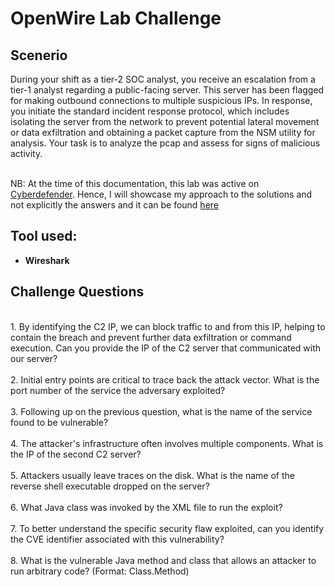 <h1> OpenWire Lab Challenge </h1>

<h2>Scenerio</h2>
During your shift as a tier-2 SOC analyst, you receive an escalation from a tier-1 analyst regarding a public-facing server. This server has been flagged for making outbound connections to multiple suspicious IPs. In response, you initiate the standard incident response protocol, which includes isolating the server from the network to prevent potential lateral movement or data exfiltration and obtaining a packet capture from the NSM utility for analysis. Your task is to analyze the pcap and assess for signs of malicious activity.

<br>NB: At the time of this documentation, this lab was active on [Cyberdefender](https://cyberdefenders.org/blueteam-ctf-challenges/153#tab=details). Hence, I will showcase my approach to the solutions and not explicitly the answers and it can be found [here](https://github.com/custyblak/Network_Forensics_Exercises/blob/main/Cyberdefender/OpenWire%20Challenge/Approach.md)

<h2>Tool used:</h2>

- <b>Wireshark</b>


<h2>Challenge Questions </h2>
  <br />1. By identifying the C2 IP, we can block traffic to and from this IP, helping to contain the breach and prevent further data exfiltration or command execution. Can you provide the IP of the C2 server that communicated with our server?<br />
  <br />2. Initial entry points are critical to trace back the attack vector. What is the port number of the service the adversary exploited?<br />
  <br />3. Following up on the previous question, what is the name of the service found to be vulnerable?<br />
  <br />4. The attacker's infrastructure often involves multiple components. What is the IP of the second C2 server?<br />
  <br />5. Attackers usually leave traces on the disk. What is the name of the reverse shell executable dropped on the server?<br />
  <br />6. What Java class was invoked by the XML file to run the exploit?<br />
  <br />7. To better understand the specific security flaw exploited, can you identify the CVE identifier associated with this vulnerability?<br />
  <br />8. What is the vulnerable Java method and class that allows an attacker to run arbitrary code? (Format: Class.Method)



